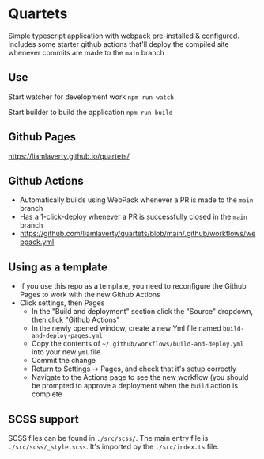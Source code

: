 # Quartets

Simple typescript application with webpack pre-installed & configured. Includes some starter github actions that'll deploy the compiled site whenever commits are made to the `main` branch





## Use

Start watcher for development work
`npm run watch`

Start builder to build the application
`npm run build`


## Github Pages
https://liamlaverty.github.io/quartets/

## Github Actions

- Automatically builds using WebPack whenever a PR is made to the `main` branch
- Has a 1-click-deploy whenever a PR is successfully closed in the `main` branch
- https://github.com/liamlaverty/quartets/blob/main/.github/workflows/webpack.yml

## Using as a template

- If you use this repo as a template, you need to reconfigure the Github Pages to work with the new Github Actions
- Click settings, then Pages
  - In the "Build and deployment" section click the "Source" dropdown, then click "Github Actions"
  - In the newly opened window, create a new Yml file named `build-and-deploy-pages.yml`
  - Copy the contents of `~/.github/workflows/build-and-deploy.yml` into your new `yml` file
  - Commit the change
  - Return to Settings -> Pages, and check that it's setup correctly
  - Navigate to the Actions page to see the new workflow (you should be prompted to approve a deployment when the `build` action is complete
  


## SCSS support

SCSS files can be found in `./src/scss/`. The main entry file is `./src/scss/_style.scss`. It's imported by the `./src/index.ts` file.